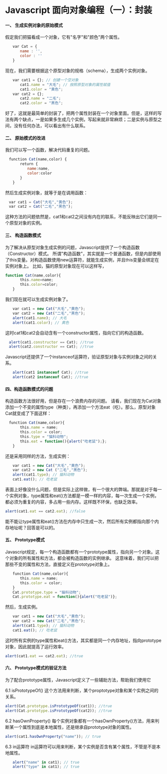 # Javascript 面向对象编程（一）：封装
#### 一、 生成实例对象的原始模式
假定我们把猫看成一个对象，它有"名字"和"颜色"两个属性。

``` javascript
　　var Cat = {
　　　　name : '',
　　　　color : ''
　　} 
```
现在，我们需要根据这个原型对象的规格（schema），生成两个实例对象。  
``` javascript
　　var cat1 = {}; // 创建一个空对象
　　　　cat1.name = "大毛"; // 按照原型对象的属性赋值
　　　　cat1.color = "黄色";
　　var cat2 = {};
　　　　cat2.name = "二毛";
　　　　cat2.color = "黑色";
```
好了，这就是最简单的封装了，把两个属性封装在一个对象里面。但是，这样的写法有两个缺点，一是如果多生成几个实例，写起来就非常麻烦；二是实例与原型之间，没有任何办法，可以看出有什么联系。
#### 二、 原始模式的改进
我们可以写一个函数，解决代码重复的问题。
``` javascript
　function Cat(name,color) {
　　　　return {
　　　　　　name:name,
　　　　　　color:color
　　　　}
　　}
```
然后生成实例对象，就等于是在调用函数：
``` javascript
　var cat1 = Cat("大毛","黄色");
　var cat2 = Cat("二毛","黑色");
```
这种方法的问题依然是，cat1和cat2之间没有内在的联系，不能反映出它们是同一个原型对象的实例。
#### 三、 构造函数模式
为了解决从原型对象生成实例的问题，Javascript提供了一个构造函数（Constructor）模式。
所谓"构造函数"，其实就是一个普通函数，但是内部使用了this变量。对构造函数使用new运算符，就能生成实例，并且this变量会绑定在实例对象上。
比如，猫的原型对象现在可以这样写，

``` javascript
function Cat(name,color){
　　　　this.name=name;
　　　　this.color=color;
　　}
```
我们现在就可以生成实例对象了。
``` javascript
　　var cat1 = new Cat("大毛","黄色");
　　var cat2 = new Cat("二毛","黑色");
　　alert(cat1.name); // 大毛
　　alert(cat1.color); // 黄色
```
这时cat1和cat2会自动含有一个constructor属性，指向它们的构造函数。
``` javascript
　alert(cat1.constructor == Cat); //true
　alert(cat2.constructor == Cat); //true
```
Javascript还提供了一个instanceof运算符，验证原型对象与实例对象之间的关系。
``` javascript
　　alert(cat1 instanceof Cat); //true
　　alert(cat2 instanceof Cat); //true
```
#### 四、构造函数模式的问题
构造函数方法很好用，但是存在一个浪费内存的问题。
请看，我们现在为Cat对象添加一个不变的属性type（种类），再添加一个方法eat（吃）。那么，原型对象Cat就变成了下面这样：
``` javascript
　function Cat(name,color){
　　　　this.name = name;
　　　　this.color = color;
　　　　this.type = "猫科动物";
　　　　this.eat = function(){alert("吃老鼠");};
　　}
```

还是采用同样的方法，生成实例：

``` javascript
　　var cat1 = new Cat("大毛","黄色");
　　var cat2 = new Cat ("二毛","黑色");
　　alert(cat1.type); // 猫科动物
　　cat1.eat(); // 吃老鼠
```

表面上好像没什么问题，但是实际上这样做，有一个很大的弊端。那就是对于每一个实例对象，type属性和eat()方法都是一模一样的内容，每一次生成一个实例，都必须为重复的内容，多占用一些内存。这样既不环保，也缺乏效率。
``` javascript
alert(cat1.eat == cat2.eat); //false
```
能不能让type属性和eat()方法在内存中只生成一次，然后所有实例都指向那个内存地址呢？回答是可以的。
#### 五、 Prototype模式
Javascript规定，每一个构造函数都有一个prototype属性，指向另一个对象。这个对象的所有属性和方法，都会被构造函数的实例继承。
这意味着，我们可以把那些不变的属性和方法，直接定义在prototype对象上。
``` javascript
　　function Cat(name,color){
　　　　this.name = name;
　　　　this.color = color;
　　}
　　Cat.prototype.type = "猫科动物";
　　Cat.prototype.eat = function(){alert("吃老鼠")};
```
然后，生成实例。
``` javascript
　　var cat1 = new Cat("大毛","黄色");
　　var cat2 = new Cat("二毛","黑色");
　　alert(cat1.type); // 猫科动物
　　cat1.eat(); // 吃老鼠
```  

这时所有实例的type属性和eat()方法，其实都是同一个内存地址，指向prototype对象，因此就提高了运行效率。
``` javascript
alert(cat1.eat == cat2.eat); //true
```
#### 六、 Prototype模式的验证方法
为了配合prototype属性，Javascript定义了一些辅助方法，帮助我们使用它

6.1 isPrototypeOf()
这个方法用来判断，某个proptotype对象和某个实例之间的关系。
``` javascript
alert(Cat.prototype.isPrototypeOf(cat1)); //true
alert(Cat.prototype.isPrototypeOf(cat2)); //true
```  
6.2 hasOwnProperty()
每个实例对象都有一个hasOwnProperty()方法，用来判断某一个属性到底是本地属性，还是继承自prototype对象的属性。
``` javascript
alert(cat1.hasOwnProperty("name")); // true
```
6.3 in运算符
in运算符可以用来判断，某个实例是否含有某个属性，不管是不是本地属性。
``` javascript
　　alert("name" in cat1); // true
　　alert("type" in cat1); // true
```
